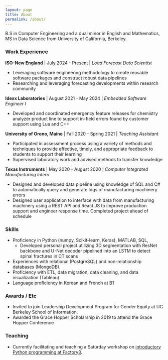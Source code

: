 ```yaml
---
layout: page
title: About
permalink: /about/
---
```


B.S in Computer Engineering and a dual minor in English and Mathematics, MS in Data Science from University of California, Berkeley. 

### Work Experience
**ISO-New England** | July 2024 - Present | *Load Forecast Data Scientist*
- Leveraging software engineering methodology to create reusable software packages and construct robust data pipelines
- Researching and leveraging forecasting developments within research community 

**Idexx Laboratories** | August 2021 - May 2024 | *Embedded Software Engineer I*
- Developed and coordinated emergency feature releases for chemistry analyzer product line to support in-field errors found by customer support using Lua and C++

**University of Orono, Maine** | Fall 2020 - Spring 2021 | *Teaching Assistant*
- Participated in assessment process using a variety of methods and techniques to provide effective, timely, and appropriate feedback to students to support their learning
- Supervised laboratory work and advised methods to transfer knowledge

**Texas Instruments** | May 2020 - August 2020 | *Computer Integrated Manufacturing Intern*
- Designed and developed data pipeline using knowledge of SQL and C# to automatically query and generate logs of manufacturing machinery errors 
- Designed user application to interface with data from manufacturing machinery using a REST API and React.JS to improve production support and engineer response time. Completed project ahead of schedule

### Skills
- Proficiency in Python (numpy, Scikit-learn, Keras), MATLAB, SQL, 
    - Developed personal project utilizing 3D segmentation with ResNet backbone and U-Net decoder pipelined into an LSTM to detect spinal fractures in CT scans 
- Experiences with relational (PostgreSQL) and non-relationship databases (MongoDB).
- Proficiency with ETL, data migration, data cleaning, and data visualization (Tableau)
- Language proficiency in Korean and French at B1

### Awards / Etc
- Invited to join Leadership Development Program for Gender Equity at UC Berkeley School of Information.
-  Awarded the Grace Hopper Scholarship in 2019 to attend the Grace Hopper Conference


### Teaching
- Currently facilitating and teaching a Saturday workshop on [introductory Python programming at Factory3](https://factory3.org/classes/intro-to-python-programming).

